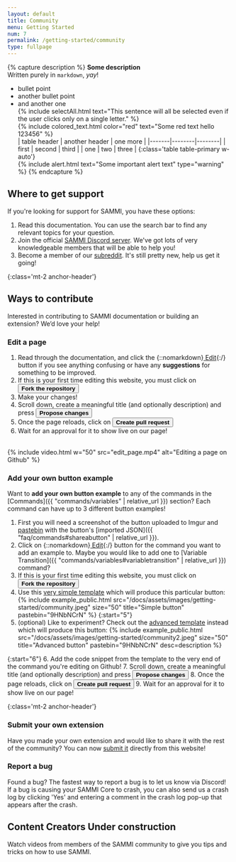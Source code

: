 ```yaml
---
layout: default
title: Community
menu: Getting Started
num: 7
permalink: /getting-started/community
type: fullpage
---
```


{% capture description %}
**Some description**   
Written purely in `markdown`, *yay*!
- bullet point
- another bullet point
- and another one  
{% include selectAll.html text="This sentence will all be selected even if the user clicks only on a single letter." %}  
{% include colored_text.html color="red" text="Some red text hello 123456"
%}  
| table header | another header | one more |
|-------|--------|--------|
| first | second | third |
| one | two | three |
{:class='table table-primary w-auto'}   
{% include alert.html text="Some important alert text" type="warning" %}
{% endcapture %}
## Where to get support
If you're looking for support for SAMMI, you have these options:
1. Read this documentation. You can use the search bar to find any relevant topics for your question.
2. Join the official [SAMMI Discord server](https://discord.gg/dXez8Zh). We've got lots of very knowledgeable members that will be able to help you!
3. Become a member of our [subreddit](http://reddit.com/r/SAMMI). It's still pretty new, help us get it going!

{:class='mt-2 anchor-header'}
## Ways to contribute
Interested in contributing to SAMMI documentation or building an extension? We’d love your help!

### Edit a page
1. Read through the documentation, and click the {::nomarkdown}<a class="btn btn-sm btn-edit-light mb-2 mb-md-0" href="https://github.com/SAMMISolutions/docs/edit/main/doc_posts/_getting-started/community.md" title="Click the button to edit this page!" target="_blank" rel="noopener"><i class="fas fa-pen"></i> Edit</a>{:/} button if you see anything confusing or have any **suggestions** for something to be improved.
2. If this is your first time editing this website, you must click on <button type="button" class="btn btn-success btn-sm">**Fork the repository**</button>
3. Make your changes!
4. Scroll down, create a meaningful title (and optionally description) and press <button type="button" class="btn btn-success  btn-sm">**Propose changes**</button>
5. Once the page reloads, click on <button type="button" class="btn btn-success btn-sm">**Create pull request**</button>
6. Wait for an approval for it to show live on our page!

<br>
{% include video.html w="50" src="edit_page.mp4" alt="Editing a page on Github" %}

### Add your own button example
Want to **add your own button example** to any of the commands in the [Commands]({{ "commands/variables" | relative_url }}) section? Each command can have up to 3 different button examples!
1. First you will need a screenshot of the button uploaded to Imgur and [pastebin](https://pastebin.com/) with the button's [imported JSON]({{ "faq/commands#shareabutton" | relative_url }}).
2. Click on {::nomarkdown}<a class="btn btn-sm btn-edit-light mb-2 mb-md-0" href="https://sammi.solutions/docs/commands/variables#variabletransition" title="Click the button to edit this page!" target="_blank" rel="noopener"><i class="fas fa-pen"></i> Edit</a>{:/} button for the command you want to add an example to. Maybe you would like to add one to [Variable Transition]({{ "commands/variables#variabletransition" | relative_url }}) command?
3. If this is your first time editing this website, you must click on <button type="button" class="btn btn-success btn-sm">**Fork the repository**</button>
4. Use this [very simple template](https://github.com/SAMMISolutions/docs/edit/main/templates/example_command_simple.md) which will produce this particular button: {% include example_public.html src="/docs/assets/images/getting-started/community.jpeg" size="50" title="Simple button" pastebin="9HNbNCrN" %}
{:start="5"}
1. (optional) Like to experiment? Check out the [advanced template](https://github.com/SAMMISolutions/docs/edit/main/templates/example_command.md) instead which will produce this button:&nbsp;{% include example_public.html src="/docs/assets/images/getting-started/community2.jpeg" size="50" title="Advanced button" pastebin="9HNbNCrN" desc=description %}

{:start="6"}
6. Add the code snippet from the template to the very end of the command you're editing on Github!
7. Scroll down, create a meaningful title (and optionally description) and press <button type="button" class="btn btn-success  btn-sm">**Propose changes**</button>
8. Once the page reloads, click on <button type="button" class="btn btn-success  btn-sm">**Create pull request**</button>
9. Wait for an approval for it to show live on our page!



{:class='mt-2 anchor-header'}
### Submit your own extension
Have you made your own extension and would like to share it with the rest of the community? You can now [submit it](https://sammi.solutions/extensions/submit) directly from this website!

### Report a bug
Found a bug? The fastest way to report a bug is to let us know via Discord! If a bug is causing your SAMMI Core to crash, you can also send us a crash log by clicking 'Yes' and entering a comment in the crash log pop-up that appears after the crash.

## Content Creators <span class="badge bg-warning text-dark">Under construction</span>
Watch videos from members of the SAMMI community to give you tips and tricks on how to use SAMMI.


